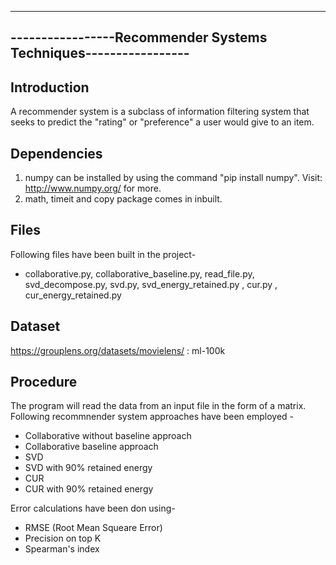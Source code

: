 --------------------------------------------------------------------------
-----------------Recommender Systems Techniques-----------------
--------------------------------------------------------------------------

Introduction
----------------

A recommender system is a subclass of information filtering system that seeks to predict the "rating" or "preference" a user would give to an item.


Dependencies
---------------

1. numpy can be installed by using the command "pip install numpy". Visit: http://www.numpy.org/ for more.
2. math, timeit and copy package comes in inbuilt.


Files
-------------
Following files have been built in the project-
* collaborative.py, collaborative_baseline.py,  read_file.py, svd_decompose.py, svd.py, svd_energy_retained.py , cur.py , cur_energy_retained.py


Dataset
-----------
https://grouplens.org/datasets/movielens/ : ml-100k


Procedure
-------------

The program will read the data from an input file in the form of a matrix.
Following recommnender system approaches have been employed -
* Collaborative without baseline approach
* Collaborative baseline approach
* SVD
* SVD with 90% retained energy
* CUR 
* CUR with 90% retained energy

Error calculations have been don using-
* RMSE (Root Mean Squeare Error)
* Precision on top K
* Spearman's index 

